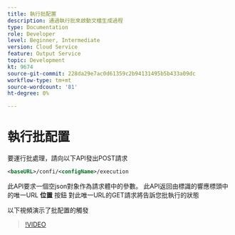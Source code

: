 ```yaml
---
title: 執行批配置
description: 通過執行批來啟動文檔生成過程
type: Documentation
role: Developer
level: Beginner, Intermediate
version: Cloud Service
feature: Output Service
topic: Development
kt: 9674
source-git-commit: 228da29e7ac0d61359c2b94131495b5b433a09dc
workflow-type: tm+mt
source-wordcount: '81'
ht-degree: 0%

---
```


# 執行批配置

要運行批處理，請向以下API發出POST請求

```xml
<baseURL>/confi/<configName>/execution
```

此API要求一個空json對象作為請求體中的參數。
此API返回由標識的響應標頭中的唯一URL **位置** 按鈕
對此唯一URL的GET請求將告訴您批執行的狀態

以下視頻演示了批配置的觸發

>[!VIDEO](https://video.tv.adobe.com/v/340242/?quality=12&learn=on)
